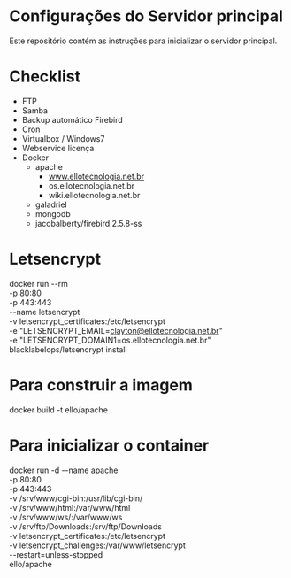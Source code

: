 # Configurações do Servidor principal

Este repositório contém as instruções para inicializar o servidor principal.


# Checklist

- FTP
- Samba
- Backup automático Firebird
- Cron
- Virtualbox / Windows7
- Webservice licença
- Docker
  - apache
    - www.ellotecnologia.net.br
    - os.ellotecnologia.net.br
    - wiki.ellotecnologia.net.br
  - galadriel
  - mongodb
  - jacobalberty/firebird:2.5.8-ss


# Letsencrypt

docker run --rm \
    -p 80:80 \
    -p 443:443 \
    --name letsencrypt \
    -v letsencrypt_certificates:/etc/letsencrypt \
    -e "LETSENCRYPT_EMAIL=clayton@ellotecnologia.net.br" \
    -e "LETSENCRYPT_DOMAIN1=os.ellotecnologia.net.br" \
    blacklabelops/letsencrypt install


# Para construir a imagem

docker build -t ello/apache .


# Para inicializar o container

docker run -d --name apache \
  -p 80:80 \
  -p 443:443 \
  -v /srv/www/cgi-bin:/usr/lib/cgi-bin/ \
  -v /srv/www/html:/var/www/html \
  -v /srv/www/ws/:/var/www/ws \
  -v /srv/ftp/Downloads:/srv/ftp/Downloads \
  -v letsencrypt_certificates:/etc/letsencrypt \
  -v letsencrypt_challenges:/var/www/letsencrypt \
  --restart=unless-stopped \
  ello/apache
